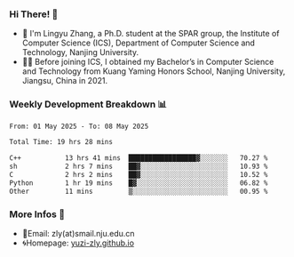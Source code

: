 ### Hi There! 👋 
- 🐳 I'm Lingyu Zhang, a Ph.D. student at the SPAR group, the Institute of Computer Science (ICS), Department of Computer Science and Technology, Nanjing University.
- 🧑‍🎓 Before joining ICS, I obtained my Bachelor’s in Computer Science and Technology from Kuang Yaming Honors School, Nanjing University, Jiangsu, China in 2021.

### Weekly Development Breakdown :bar_chart:

<!--START_SECTION:waka-->

```txt
From: 01 May 2025 - To: 08 May 2025

Total Time: 19 hrs 28 mins

C++           13 hrs 41 mins  █████████████████▓░░░░░░░   70.27 %
sh            2 hrs 7 mins    ██▓░░░░░░░░░░░░░░░░░░░░░░   10.93 %
C             2 hrs 2 mins    ██▓░░░░░░░░░░░░░░░░░░░░░░   10.52 %
Python        1 hr 19 mins    █▓░░░░░░░░░░░░░░░░░░░░░░░   06.82 %
Other         11 mins         ▒░░░░░░░░░░░░░░░░░░░░░░░░   00.95 %
```

<!--END_SECTION:waka-->

<!--
### Github Contributions :octocat:

![](https://raw.githubusercontent.com/yuzi-zly/yuzi-zly/output/github-contribution-grid-snake.svg)              
-->

### More Infos 📖

- 📧Email: zly(at)smail.nju.edu.cn
- 🌀Homepage: [yuzi-zly.github.io](https://yuzi-zly.github.io/)
